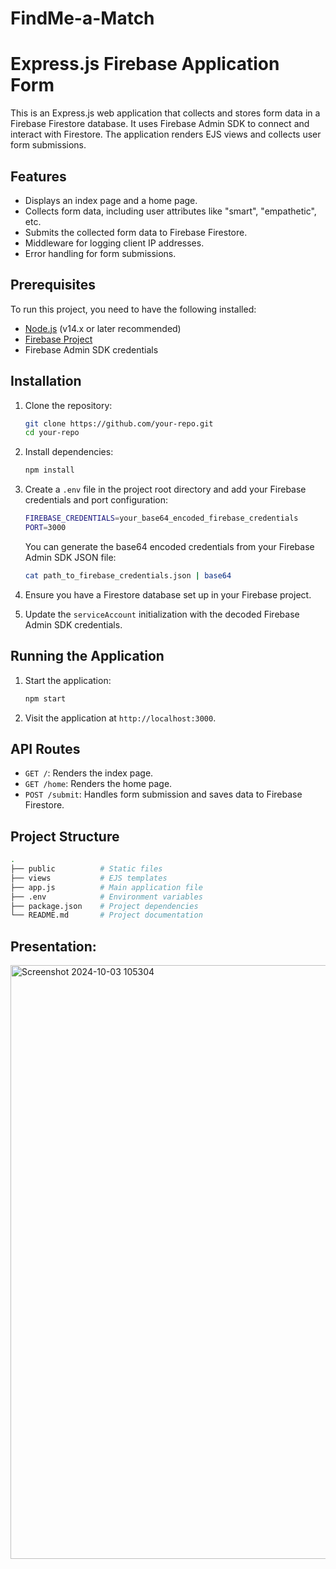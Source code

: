# FindMe-a-Match

# Express.js Firebase Application Form

This is an Express.js web application that collects and stores form data in a Firebase Firestore database. It uses Firebase Admin SDK to connect and interact with Firestore. The application renders EJS views and collects user form submissions.

## Features

- Displays an index page and a home page.
- Collects form data, including user attributes like "smart", "empathetic", etc.
- Submits the collected form data to Firebase Firestore.
- Middleware for logging client IP addresses.
- Error handling for form submissions.


## Prerequisites

To run this project, you need to have the following installed:

- [Node.js](https://nodejs.org/) (v14.x or later recommended)
- [Firebase Project](https://console.firebase.google.com/)
- Firebase Admin SDK credentials

## Installation

1. Clone the repository:

    ```bash
    git clone https://github.com/your-repo.git
    cd your-repo
    ```

2. Install dependencies:

    ```bash
    npm install
    ```

3. Create a `.env` file in the project root directory and add your Firebase credentials and port configuration:

    ```bash
    FIREBASE_CREDENTIALS=your_base64_encoded_firebase_credentials
    PORT=3000
    ```

   You can generate the base64 encoded credentials from your Firebase Admin SDK JSON file:

    ```bash
    cat path_to_firebase_credentials.json | base64
    ```

4. Ensure you have a Firestore database set up in your Firebase project. 

5. Update the `serviceAccount` initialization with the decoded Firebase Admin SDK credentials.

## Running the Application

1. Start the application:

    ```bash
    npm start
    ```

2. Visit the application at `http://localhost:3000`.

## API Routes

- `GET /`: Renders the index page.
- `GET /home`: Renders the home page.
- `POST /submit`: Handles form submission and saves data to Firebase Firestore.

## Project Structure

```bash
.
├── public          # Static files
├── views           # EJS templates
├── app.js          # Main application file
├── .env            # Environment variables
├── package.json    # Project dependencies
└── README.md       # Project documentation
```

## Presentation:
<img width="950" alt="Screenshot 2024-10-03 105304" src="https://github.com/user-attachments/assets/54740680-4401-4cd9-b209-01a5fc4b454e">
